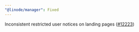 ```yaml
---
"@linode/manager": Fixed
---
```


Inconsistent restricted user notices on landing pages ([#12223](https://github.com/linode/manager/pull/12223))
